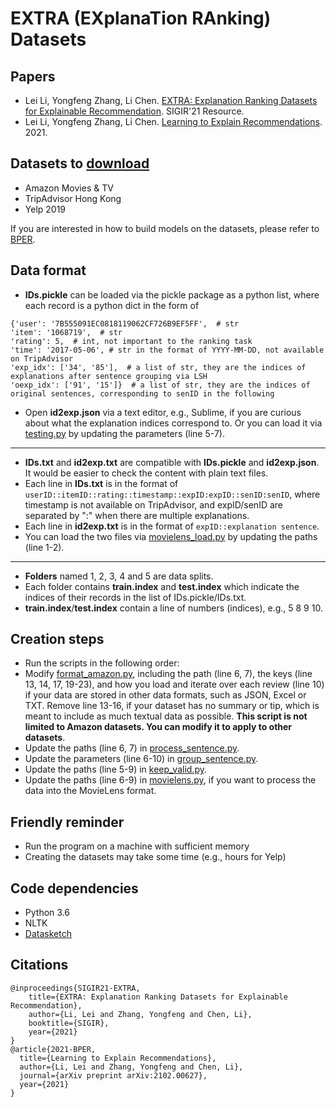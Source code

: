 # EXTRA (EXplanaTion RAnking) Datasets

## Papers
- Lei Li, Yongfeng Zhang, Li Chen. [EXTRA: Explanation Ranking Datasets for Explainable Recommendation](https://lileipisces.github.io/files/SIGIR21-EXTRA-paper.pdf). SIGIR'21 Resource.
- Lei Li, Yongfeng Zhang, Li Chen. [Learning to Explain Recommendations](https://arxiv.org/abs/2102.00627). 2021.

## Datasets to [download](https://drive.google.com/drive/folders/1Kb4pOCUja1EgDlhP-YQI8AxofHBkioT5?usp=sharing)
- Amazon Movies & TV
- TripAdvisor Hong Kong
- Yelp 2019

If you are interested in how to build models on the datasets, please refer to [BPER](https://github.com/lileipisces/BPER).

## Data format
- **IDs.pickle** can be loaded via the pickle package as a python list, where each record is a python dict in the form of
```
{'user': '7B555091EC0818119062CF726B9EF5FF',  # str
'item': '1068719',  # str
'rating': 5,  # int, not important to the ranking task
'time': '2017-05-06', # str in the format of YYYY-MM-DD, not available on TripAdvisor
'exp_idx': ['34', '85'],  # a list of str, they are the indices of explanations after sentence grouping via LSH
'oexp_idx': ['91', '15']}  # a list of str, they are the indices of original sentences, corresponding to senID in the following
```
- Open **id2exp.json** via a text editor, e.g., Sublime, if you are curious about what the explanation indices correspond to. Or you can load it via [testing.py](testing.py) by updating the parameters (line 5-7).
---
- **IDs.txt** and **id2exp.txt** are compatible with **IDs.pickle** and **id2exp.json**. It would be easier to check the content with plain text files.
- Each line in **IDs.txt** is in the format of ```userID::itemID::rating::timestamp::expID:expID::senID:senID```, where timestamp is not available on TripAdvisor, and expID/senID are separated by ":" when there are multiple explanations.
- Each line in **id2exp.txt** is in the format of ```expID::explanation sentence```.
- You can load the two files via [movielens_load.py](movielens_load.py) by updating the paths (line 1-2).
---
- **Folders** named 1, 2, 3, 4 and 5 are data splits.
- Each folder contains **train.index** and **test.index** which indicate the indices of their records in the list of IDs.pickle/IDs.txt.
- **train.index**/**test.index** contain a line of numbers (indices), e.g., 5 8 9 10.

## Creation steps
- Run the scripts in the following order:
- Modify [format_amazon.py](format_amazon.py), including the path (line 6, 7), the keys (line 13, 14, 17, 19-23), and how you load and iterate over each review (line 10) if your data are stored in other data formats, such as JSON, Excel or TXT. Remove line 13-16, if your dataset has no summary or tip, which is meant to include as much textual data as possible. **This script is not limited to Amazon datasets. You can modify it to apply to other datasets**.
- Update the paths (line 6, 7) in [process_sentence.py](process_sentence.py).
- Update the parameters (line 6-10) in [group_sentence.py](group_sentence.py).
- Update the paths (line 5-9) in [keep_valid.py](keep_valid.py).
- Update the paths (line 6-9) in [movielens.py](movielens.py), if you want to process the data into the MovieLens format.

## Friendly reminder
- Run the program on a machine with sufficient memory
- Creating the datasets may take some time (e.g., hours for Yelp)

## Code dependencies
- Python 3.6
- NLTK
- [Datasketch](http://ekzhu.com/datasketch/lsh.html)

## Citations
```
@inproceedings{SIGIR21-EXTRA,
	title={EXTRA: Explanation Ranking Datasets for Explainable Recommendation},
	author={Li, Lei and Zhang, Yongfeng and Chen, Li},
	booktitle={SIGIR},
	year={2021}
}
@article{2021-BPER,
  title={Learning to Explain Recommendations},
  author={Li, Lei and Zhang, Yongfeng and Chen, Li},
  journal={arXiv preprint arXiv:2102.00627},
  year={2021}
}
```
